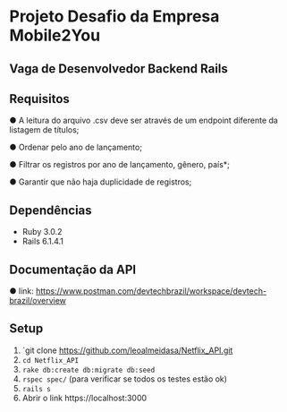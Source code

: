 # Projeto Desafio da Empresa Mobile2You 

## Vaga de Desenvolvedor Backend Rails

## Requisitos

● A leitura do arquivo .csv deve ser através de um endpoint diferente da listagem de títulos;

● Ordenar pelo ano de lançamento;

● Filtrar os registros por ano de lançamento, gênero, país*;

● Garantir que não haja duplicidade de registros;

## Dependências

- Ruby 3.0.2
- Rails 6.1.4.1

## Documentação da API

● link: https://www.postman.com/devtechbrazil/workspace/devtech-brazil/overview


## Setup

1. `git clone https://github.com/leoalmeidasa/Netflix_API.git
2. `cd Netflix_API`
3. `rake db:create db:migrate db:seed`
4. `rspec spec/` (para verificar se todos os testes estão ok)
5. `rails s`
6. Abrir o link https://localhost:3000
